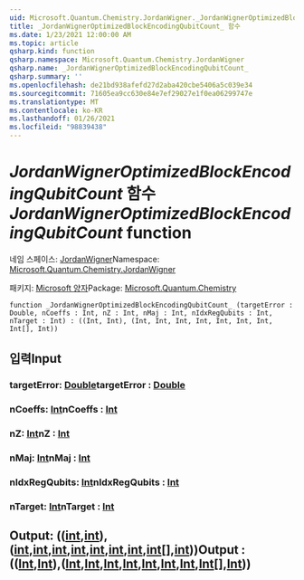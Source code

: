 ```yaml
---
uid: Microsoft.Quantum.Chemistry.JordanWigner._JordanWignerOptimizedBlockEncodingQubitCount_
title: _JordanWignerOptimizedBlockEncodingQubitCount_ 함수
ms.date: 1/23/2021 12:00:00 AM
ms.topic: article
qsharp.kind: function
qsharp.namespace: Microsoft.Quantum.Chemistry.JordanWigner
qsharp.name: _JordanWignerOptimizedBlockEncodingQubitCount_
qsharp.summary: ''
ms.openlocfilehash: de21bd938afefd27d2aba420cbe5406a5c039e34
ms.sourcegitcommit: 71605ea9cc630e84e7ef29027e1f0ea06299747e
ms.translationtype: MT
ms.contentlocale: ko-KR
ms.lasthandoff: 01/26/2021
ms.locfileid: "98839438"
---
```

# <a name="_jordanwigneroptimizedblockencodingqubitcount_-function"></a><span data-ttu-id="24df4-102">_JordanWignerOptimizedBlockEncodingQubitCount_ 함수</span><span class="sxs-lookup"><span data-stu-id="24df4-102">_JordanWignerOptimizedBlockEncodingQubitCount_ function</span></span>

<span data-ttu-id="24df4-103">네임 스페이스: [JordanWigner](xref:Microsoft.Quantum.Chemistry.JordanWigner)</span><span class="sxs-lookup"><span data-stu-id="24df4-103">Namespace: [Microsoft.Quantum.Chemistry.JordanWigner](xref:Microsoft.Quantum.Chemistry.JordanWigner)</span></span>

<span data-ttu-id="24df4-104">패키지: [Microsoft 양자](https://nuget.org/packages/Microsoft.Quantum.Chemistry)</span><span class="sxs-lookup"><span data-stu-id="24df4-104">Package: [Microsoft.Quantum.Chemistry](https://nuget.org/packages/Microsoft.Quantum.Chemistry)</span></span>




```qsharp
function _JordanWignerOptimizedBlockEncodingQubitCount_ (targetError : Double, nCoeffs : Int, nZ : Int, nMaj : Int, nIdxRegQubits : Int, nTarget : Int) : ((Int, Int), (Int, Int, Int, Int, Int, Int, Int, Int[], Int))
```


## <a name="input"></a><span data-ttu-id="24df4-105">입력</span><span class="sxs-lookup"><span data-stu-id="24df4-105">Input</span></span>

### <a name="targeterror--double"></a><span data-ttu-id="24df4-106">targetError: [Double](xref:microsoft.quantum.lang-ref.double)</span><span class="sxs-lookup"><span data-stu-id="24df4-106">targetError : [Double](xref:microsoft.quantum.lang-ref.double)</span></span>




### <a name="ncoeffs--int"></a><span data-ttu-id="24df4-107">nCoeffs: [Int](xref:microsoft.quantum.lang-ref.int)</span><span class="sxs-lookup"><span data-stu-id="24df4-107">nCoeffs : [Int](xref:microsoft.quantum.lang-ref.int)</span></span>




### <a name="nz--int"></a><span data-ttu-id="24df4-108">nZ: [Int](xref:microsoft.quantum.lang-ref.int)</span><span class="sxs-lookup"><span data-stu-id="24df4-108">nZ : [Int](xref:microsoft.quantum.lang-ref.int)</span></span>




### <a name="nmaj--int"></a><span data-ttu-id="24df4-109">nMaj: [Int](xref:microsoft.quantum.lang-ref.int)</span><span class="sxs-lookup"><span data-stu-id="24df4-109">nMaj : [Int](xref:microsoft.quantum.lang-ref.int)</span></span>




### <a name="nidxregqubits--int"></a><span data-ttu-id="24df4-110">nIdxRegQubits: [Int](xref:microsoft.quantum.lang-ref.int)</span><span class="sxs-lookup"><span data-stu-id="24df4-110">nIdxRegQubits : [Int](xref:microsoft.quantum.lang-ref.int)</span></span>




### <a name="ntarget--int"></a><span data-ttu-id="24df4-111">nTarget: [Int](xref:microsoft.quantum.lang-ref.int)</span><span class="sxs-lookup"><span data-stu-id="24df4-111">nTarget : [Int](xref:microsoft.quantum.lang-ref.int)</span></span>





## <a name="output--intintintintintintintintintintint"></a><span data-ttu-id="24df4-112">Output: (([int](xref:microsoft.quantum.lang-ref.int),[int](xref:microsoft.quantum.lang-ref.int)), ([int](xref:microsoft.quantum.lang-ref.int),[int](xref:microsoft.quantum.lang-ref.int),[int](xref:microsoft.quantum.lang-ref.int),[int](xref:microsoft.quantum.lang-ref.int),[int](xref:microsoft.quantum.lang-ref.int),[int](xref:microsoft.quantum.lang-ref.int),[int](xref:microsoft.quantum.lang-ref.int),[int](xref:microsoft.quantum.lang-ref.int)[],[int](xref:microsoft.quantum.lang-ref.int)))</span><span class="sxs-lookup"><span data-stu-id="24df4-112">Output : (([Int](xref:microsoft.quantum.lang-ref.int),[Int](xref:microsoft.quantum.lang-ref.int)),([Int](xref:microsoft.quantum.lang-ref.int),[Int](xref:microsoft.quantum.lang-ref.int),[Int](xref:microsoft.quantum.lang-ref.int),[Int](xref:microsoft.quantum.lang-ref.int),[Int](xref:microsoft.quantum.lang-ref.int),[Int](xref:microsoft.quantum.lang-ref.int),[Int](xref:microsoft.quantum.lang-ref.int),[Int](xref:microsoft.quantum.lang-ref.int)[],[Int](xref:microsoft.quantum.lang-ref.int)))</span></span>

